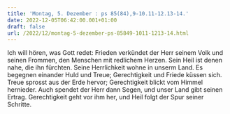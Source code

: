 ```yaml
---
title: 'Montag, 5. Dezember : ps 85(84),9-10.11-12.13-14.'
date: 2022-12-05T06:42:00.001+01:00
draft: false
url: /2022/12/montag-5-dezember-ps-85849-1011-1213-14.html
---
```


Ich will hören, was Gott redet: Frieden verkündet der Herr seinem Volk und seinen Frommen, den Menschen mit redlichem Herzen. Sein Heil ist denen nahe, die ihn fürchten. Seine Herrlichkeit wohne in unserm Land. Es begegnen einander Huld und Treue; Gerechtigkeit und Friede küssen sich. Treue sprosst aus der Erde hervor; Gerechtigkeit blickt vom Himmel hernieder. Auch spendet der Herr dann Segen, und unser Land gibt seinen Ertrag. Gerechtigkeit geht vor ihm her, und Heil folgt der Spur seiner Schritte.